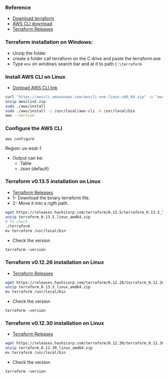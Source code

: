 ### Reference
* [Download terraform](https://www.terraform.io/downloads.html)
* [AWS CLI download](https://aws.amazon.com/cli/)
* [Terraform Releases](https://releases.hashicorp.com/terraform/)

### Terraform installation on Windows:
* Unzip the folder
* create a folder call terraform on the C drive and paste the terraform.exe
* Type `env` on windows search bar and at it to path `C:\terraform`

### Install AWS CLI on Linux 
* [Donload AWS CLI link](https://docs.aws.amazon.com/cli/latest/userguide/install-cliv2-linux.html#cliv2-linux-install)

```sh
curl "https://awscli.amazonaws.com/awscli-exe-linux-x86_64.zip" -o "awscliv2.zip"
unzip awscliv2.zip
sudo ./aws/install
sudo ./aws/install -i /usr/local/aws-cli -b /usr/local/bin
aws --version
```

### Configure the AWS CLI
```
aws configure
```
Region: us-esat-1
* Output can be:
    * Table
    * Json (default)


### Terraform v0.13.5 installation on Linux
* [Terraform Releases](https://releases.hashicorp.com/terraform/)
* 1- Download the binary terraform file.
* 2- Move it into a rigth path.
```sh
wget https://releases.hashicorp.com/terraform/0.13.5/terraform_0.13.5_linux_amd64.zip
unzip terraform_0.13.5_linux_amd64.zip
# To check
./terraform
mv terraform /usr/local/bin
```
* Check the version
```
terraform -version
```

### Terraform v0.12.26 installation on Linux
* [Terraform Releases](https://releases.hashicorp.com/terraform/)
```sh
wget https://releases.hashicorp.com/terraform/0.12.26/terraform_0.12.26_linux_amd64.zip
unzip terraform_0.13.5_linux_amd64.zip
mv terraform /usr/local/bin
```
* Check the version
```
terraform -version
```

### Terraform v0.12.30 installation on Linux
* [Terraform Releases](https://releases.hashicorp.com/terraform/)
```sh
wget https://releases.hashicorp.com/terraform/0.12.30/terraform_0.12.30_linux_amd64.zip
unzip terraform_0.12.30_linux_amd64.zip
mv terraform /usr/local/bin
```
* Check the version
```
terraform -version
```

